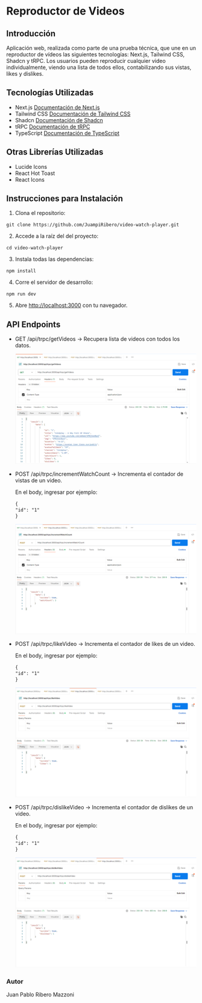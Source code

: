 # Reproductor de Videos

## Introducción

Aplicación web, realizada como parte de una prueba técnica, que une en un reproductor de vídeos las siguientes tecnologías: Next.js, Tailwind CSS, Shadcn y tRPC. Los usuarios pueden reproducir cualquier video individualmente, viendo una lista de todos ellos, contabilizando sus vistas, likes y dislikes.

## Tecnologías Utilizadas

- Next.js <a href="https://nextjs.org/docs" target="_blank">Documentación de Next.js</a>
- Tailwind CSS <a href="https://tailwindcss.com/docs/installation" target="_blank">Documentación de Tailwind CSS</a>
- Shadcn <a href="https://ui.shadcn.com/docs" target="_blank">Documentación de Shadcn</a>
- tRPC <a href="https://trpc.io/docs/quickstart" target="_blank">Documentación de tRPC</a>
- TypeScript <a href="https://www.typescriptlang.org/docs/handbook/typescript-in-5-minutes.html" target="_blank">Documentación de TypeScript</a>

## Otras Librerías Utilizadas

- Lucide Icons
- React Hot Toast
- React Icons

## Instrucciones para Instalación

1. Clona el repositorio:

```
git clone https://github.com/JuampiRibero/video-watch-player.git
```

2. Accede a la raíz del del proyecto:

```
cd video-watch-player
```

3. Instala todas las dependencias:

```
npm install
```

4. Corre el servidor de desarrollo:

```
npm run dev
```

5. Abre <a href="http://localhost:3000" target="_blank">http://localhost:3000</a> con tu navegador.

## API Endpoints

- GET /api/trpc/getVideos → Recupera lista de videos con todos los datos.

  <img src="public/images/getVideos.png" alt="Captura de pantalla mostrando el GET a 'http://localhost:3000/api/trpc/getVideos' en Postman" title="Imagen GET URL" />

- POST /api/trpc/incrementWatchCount → Incrementa el contador de vistas de un video.

  En el body, ingresar por ejemplo:

  ```
  {
  "id": "1"
  }
  ```

  <img src="public/images/incrementWatchCount.png" alt="Captura de pantalla mostrando el POST a 'http://localhost:3000/api/trpc/incrementWatchCount' en Postman" title="Imagen POST URL" />

- POST /api/trpc/likeVideo → Incrementa el contador de likes de un video.

  En el body, ingresar por ejemplo:

  ```
  {
  "id": "1"
  }
  ```

  <img src="public/images/likeVideo.png" alt="Captura de pantalla mostrando el POST a 'http://localhost:3000/api/trpc/likeVideo' en Postman" title="Imagen POST URL" />

- POST /api/trpc/dislikeVideo → Incrementa el contador de dislikes de un video.

  En el body, ingresar por ejemplo:

  ```
  {
  "id": "1"
  }
  ```

  <img src="public/images/dislikeVideo.png" alt="Captura de pantalla mostrando el POST a 'http://localhost:3000/api/trpc/dislikeVideo' en Postman" title="Imagen POST URL" />

### Autor

Juan Pablo Ribero Mazzoni
